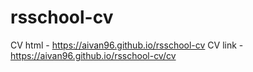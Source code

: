 # rsschool-cv
CV html - https://aivan96.github.io/rsschool-cv
CV link - https://aivan96.github.io/rsschool-cv/cv
